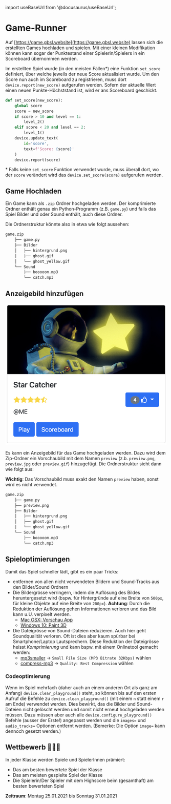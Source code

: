 import useBaseUrl from '@docusaurus/useBaseUrl';

# Game-Runner

Auf [https://game.gbsl.website](https://game.gbsl.website) lassen sich die erstellten Games hochladen und spielen. Mit einer kleinen Modifikation können kann sogar der Punktestand einer Spielerin/Spielers in ein Scoreboard übernommen werden.

Im erstellten Spiel wurde (in den meisten Fällen\*) eine Funktion `set_score` definiert, über welche jeweils der neue Score aktualisiert wurde. Um den Score nun auch im Scoreboard zu registrieren, muss dort `device.report(new_score)` aufgerufen werden. Sofern der aktuelle Wert einen neuen Punkte-Höchststand ist, wird er ans Scoreboard geschickt.

```py
def set_score(new_score):
    global score
    score = new_score
    if score > 10 and level == 1:
        level_2()
    elif score < 20 and level == 2:
        level_1()
    device.update_text(
        id='score',
        text=f'Score: {score}'
    )
    device.report(score)
```

\* Falls keine `set_score` Funktion verwendet wurde, muss überall dort, wo der `score` verändert wird das `device.set_score(score)` aufgerufen werden.

## Game Hochladen

Ein Game kann als `.zip` Ordner hochgeladen werden. Der komprimierte Ordner enthält genau ein Python-Programm (z.B. `game.py`) und falls das Spiel Bilder und oder Sound enthält, auch diese Ordner.

Die Ordnerstruktur könnte also in etwa wie folgt aussehen:

```txt
game.zip
    ├── game.py
    ├── Bilder
    │   ├── hintergrund.png
    │   ├── ghost.gif
    │   └── ghost_yellow.gif
    └── Sound
        ├── booooom.mp3
        └── catch.mp3
```

## Anzeigebild hinzufügen

![](images/13-game-runner/preview-image.png)

Es kann ein Anzeigebild für das Game hochgeladen werden. Dazu wird dem Zip-Ordner ein Vorschaubild mit dem Namen `preview` (z.b. `preview.png`, `preview.jpg` oder `preview.gif`) hinzugefügt. Die Ordnerstruktur sieht dann wie folgt aus:

**Wichtig**: Das Vorschaubild muss exakt den Namen `preview` haben, sonst wird es nicht verwendet.

```txt
game.zip
    ├── game.py
    ├── preview.png
    ├── Bilder
    │   ├── hintergrund.png
    │   ├── ghost.gif
    │   └── ghost_yellow.gif
    └── Sound
        ├── booooom.mp3
        └── catch.mp3
```

## Spieloptimierungen

Damit das Spiel schneller lädt, gibt es ein paar Tricks:

- entfernen von allen nicht verwendeten Bildern und Sound-Tracks aus den Bilder/Sound Ordnern
- Die Bildergrösse verringern, indem die Auflösung des Bildes heruntergesetzt wird (bspw. für Hintergründe auf eine Breite von `500px`, für kleine Objekte auf eine Breite von `200px`). **Achtung**: Durch die Reduktion der Auflösung gehen Informationen verloren und das Bild kann u.U. verpixelt werden.
  - [Mac OSX: Vorschau App](https://www.maclife.de/ratgeber/aendern-bildgroesse-vorschau-app-10080447.html)
  - [Windows 10: Paint 3D](https://www.heise.de/tipps-tricks/Fotos-verkleinern-in-Windows-10-so-geht-s-4114478.html#Fotos%20mit%20Paint%203D%20verkleinern)
- Die Dateigrösse von Sound-Dateien reduzieren. Auch hier geht Soundqualität verloren. Oft ist dies aber kaum spürbar bei Smartphone/Laptop Lautsprechern. Diese Reduktion der Dateigrösse heisst _Komprimierung_ und kann bspw. mit einem Onlinetool gemacht werden:
  - [mp3smaller](https://www.mp3smaller.com/) -> `Small File Size (MP3 Bitrate 32Kbps)` wählen
  - [compress-mp3](https://www.onlineconverter.com/compress-mp3) -> `Quality: Best Compression` wählen

### Codeoptimierung

Wenn im Spiel mehrfach (daher auch an einem anderen Ort als ganz am Anfang) `device.clear_playground()` steht, so können bis auf den ersten Aufruf die Befehle zu `device.clean_playground()` (mit einem `n` statt einem `r` am Ende) verwendet werden. Dies bewirkt, das die Bilder und Sound-Dateien nicht gelöscht werden und somit nicht erneut hochgeladen werden müssen. Dazu müssen aber auch alle `device.configure_playground()` Befehle (ausser der Erste!) angepasst werden und die `images=` und `audio_tracks=` Optionen entfernt werden. (Bemerke: Die Option `image=` kann dennoch gesetzt werden.)

## Wettbewerb 🥇🥇🥇

In jeder Klasse werden Spiele und SpielerInnen prämiert:

- Das am besten bewertete Spiel der Klasse
- Das am meisten gespielte Spiel der Klasse
- Die Spielerin/Der Spieler mit dem Highscore beim (gesamthaft) am besten bewerteten Spiel

**Zeitraum**: Montag 25.01.2021 bis Sonntag 31.01.2021
